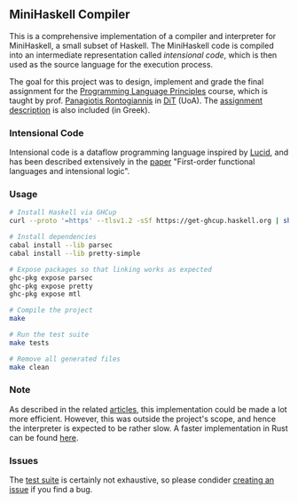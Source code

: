 ## MiniHaskell Compiler

This is a comprehensive implementation of a compiler and interpreter for MiniHaskell, a small subset of Haskell. The MiniHaskell code is compiled into an intermediate representation called _intensional code_, which is then used as the source language for the execution process.

The goal for this project was to design, implement and grade the final assignment for the [Programming Language Principles](https://cgi.di.uoa.gr/~prondo/LANGUAGES/languages.html) course, which is taught by prof. [Panagiotis Rontogiannis](https://cgi.di.uoa.gr/~prondo/) in [DiT](https://www.di.uoa.gr/) (UoA). The [assignment description](https://github.com/GeorgeSittas/minihaskell-compiler/blob/main/project22-23.pdf) is also included (in Greek).

### Intensional Code

Intensional code is a dataflow programming language inspired by [Lucid](https://en.wikipedia.org/wiki/Lucid_(programming_language)), and has been described extensively in the [paper](https://www.cambridge.org/core/services/aop-cambridge-core/content/view/CDA5800533BC35832DDC9587E15EFCE0/S0956796897002633a.pdf/firstorder_functional_languages_and_intensional_logic.pdf) "First-order functional languages and intensional logic".

### Usage

```bash
# Install Haskell via GHCup
curl --proto '=https' --tlsv1.2 -sSf https://get-ghcup.haskell.org | sh

# Install dependencies
cabal install --lib parsec
cabal install --lib pretty-simple

# Expose packages so that linking works as expected
ghc-pkg expose parsec
ghc-pkg expose pretty
ghc-pkg expose mtl

# Compile the project
make

# Run the test suite
make tests

# Remove all generated files
make clean
```

### Note

As described in the related [articles](https://github.com/GeorgeSittas/minihaskell-compiler/tree/main/pdfs), this implementation could be made a lot more efficient. However, this was outside the project's scope, and hence the interpreter is expected to be rather slow. A faster implementation in Rust can be found [here](https://github.com/nikos-alexandris/ic).

### Issues

The [test suite](https://github.com/GeorgeSittas/minihaskell-compiler/tree/main/tests) is certainly not exhaustive, so please condider [creating an issue](https://github.com/GeorgeSittas/minihaskell-compiler/issues/new) if you find a bug.
